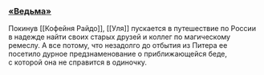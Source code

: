 ### [**«Ведьма»**](https://bookmate.ru/series/RmF9dkvM?utm_source=bookmate&utm_medium=selfpromo_bookmate&utm_campaign=bubble&utm_term=&utm_content=)

Покинув [[Кофейня Райдо]], [[Уля]] пускается в путешествие по России в надежде найти своих старых друзей и коллег по магическому ремеслу. А все потому, что незадолго до отбытия из Питера ее посетило дурное предзнаменование о приближающейся беде, с которой она не справится в одиночку.
